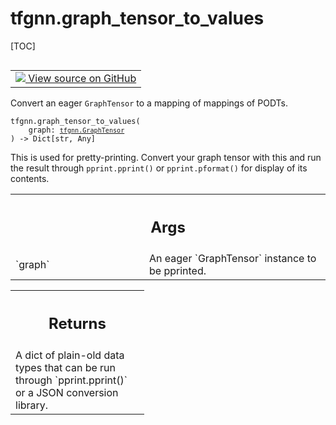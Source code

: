 # tfgnn.graph_tensor_to_values

[TOC]

<!-- Insert buttons and diff -->

<table class="tfo-notebook-buttons tfo-api nocontent" align="left">
<td>
  <a target="_blank" href="https://github.com/tensorflow/gnn/tree/master/tensorflow_gnn/graph/graph_tensor_pprint.py#L49-L70">
    <img src="https://www.tensorflow.org/images/GitHub-Mark-32px.png" />
    View source on GitHub
  </a>
</td>
</table>

Convert an eager `GraphTensor` to a mapping of mappings of PODTs.

<pre class="devsite-click-to-copy prettyprint lang-py tfo-signature-link">
<code>tfgnn.graph_tensor_to_values(
    graph: <a href="../tfgnn/GraphTensor.md"><code>tfgnn.GraphTensor</code></a>
) -> Dict[str, Any]
</code></pre>



<!-- Placeholder for "Used in" -->

This is used for pretty-printing. Convert your graph tensor with this and run
the result through `pprint.pprint()` or `pprint.pformat()` for display of its
contents.

<!-- Tabular view -->
 <table class="responsive fixed orange">
<colgroup><col width="214px"><col></colgroup>
<tr><th colspan="2"><h2 class="add-link">Args</h2></th></tr>

<tr>
<td>
`graph`<a id="graph"></a>
</td>
<td>
An eager `GraphTensor` instance to be pprinted.
</td>
</tr>
</table>

<!-- Tabular view -->
 <table class="responsive fixed orange">
<colgroup><col width="214px"><col></colgroup>
<tr><th colspan="2"><h2 class="add-link">Returns</h2></th></tr>
<tr class="alt">
<td colspan="2">
A dict of plain-old data types that can be run through `pprint.pprint()` or
a JSON conversion library.
</td>
</tr>

</table>

